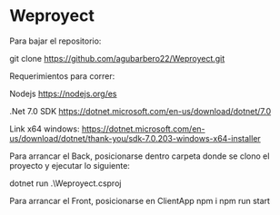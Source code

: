 # Weproyect

Para bajar el repositorio:

git clone https://github.com/agubarbero22/Weproyect.git

Requerimientos para correr:

Nodejs
https://nodejs.org/es

.Net 7.0 SDK
https://dotnet.microsoft.com/en-us/download/dotnet/7.0

Link x64 windows: https://dotnet.microsoft.com/en-us/download/dotnet/thank-you/sdk-7.0.203-windows-x64-installer

Para arrancar el Back, posicionarse dentro carpeta donde se clono el proyecto y ejecutar lo siguiente:

dotnet run .\Weproyect.csproj

Para arrancar el Front, posicionarse en ClientApp
npm i
npm run start
